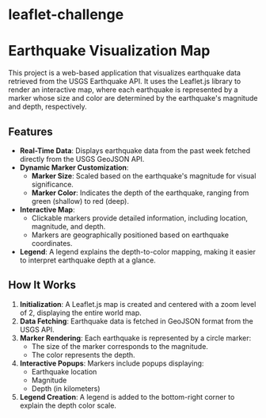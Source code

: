 # leaflet-challenge
# Earthquake Visualization Map

This project is a web-based application that visualizes earthquake data retrieved from the USGS Earthquake API. It uses the Leaflet.js library to render an interactive map,
where each earthquake is represented by a marker whose size and color are determined by the earthquake's magnitude and depth, respectively.

## Features
- **Real-Time Data**: Displays earthquake data from the past week fetched directly from the USGS GeoJSON API.
- **Dynamic Marker Customization**:
  - **Marker Size**: Scaled based on the earthquake's magnitude for visual significance.
  - **Marker Color**: Indicates the depth of the earthquake, ranging from green (shallow) to red (deep).
- **Interactive Map**:
  - Clickable markers provide detailed information, including location, magnitude, and depth.
  - Markers are geographically positioned based on earthquake coordinates.
- **Legend**: A legend explains the depth-to-color mapping, making it easier to interpret earthquake depth at a glance.

## How It Works
1. **Initialization**: A Leaflet.js map is created and centered with a zoom level of 2, displaying the entire world map.
2. **Data Fetching**: Earthquake data is fetched in GeoJSON format from the USGS API.
3. **Marker Rendering**: Each earthquake is represented by a circle marker:
   - The size of the marker corresponds to the magnitude.
   - The color represents the depth.
4. **Interactive Popups**: Markers include popups displaying:
   - Earthquake location
   - Magnitude
   - Depth (in kilometers)
5. **Legend Creation**: A legend is added to the bottom-right corner to explain the depth color scale.
